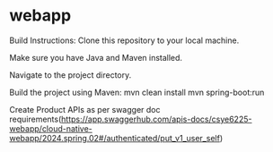 # webapp

Build Instructions:
Clone this repository to your local machine.

Make sure you have Java and Maven installed.

Navigate to the project directory.

Build the project using Maven:
mvn clean install
mvn spring-boot:run

Create Product APIs as per swagger doc requirements(https://app.swaggerhub.com/apis-docs/csye6225-webapp/cloud-native-webapp/2024.spring.02#/authenticated/put_v1_user_self)
